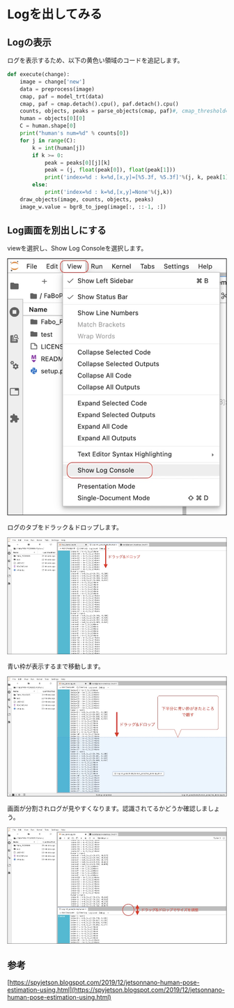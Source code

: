 # Logを出してみる

## Logの表示

ログを表示するため、以下の黄色い領域のコードを追記します。

``` python hl_lines="7 8 9 10 11 12 13 14 15 16 17"
def execute(change):
    image = change['new']
    data = preprocess(image)
    cmap, paf = model_trt(data)
    cmap, paf = cmap.detach().cpu(), paf.detach().cpu()
    counts, objects, peaks = parse_objects(cmap, paf)#, cmap_threshold=0.15, link_threshold=0.15)
    human = objects[0][0]
    C = human.shape[0]
    print("human's num=%d" % counts[0])
    for j in range(C):
        k = int(human[j])
        if k >= 0:
            peak = peaks[0][j][k]  
            peak = (j, float(peak[0]), float(peak[1]))
            print('index=%d : k=%d,[x,y]=[%5.3f, %5.3f]'%(j, k, peak[1], peak[2]))
        else:
            print('index=%d : k=%d,[x,y]=None'%(j,k))
    draw_objects(image, counts, objects, peaks)
    image_w.value = bgr8_to_jpeg(image[:, ::-1, :])
```

## Log画面を別出しにする

viewを選択し、Show Log Consoleを選択します。

![](./img/log01.jpg)

ログのタブをドラック＆ドロップします。

![](./img/log02.jpg)

青い枠が表示するまで移動します。

![](./img/log03.jpg)

画面が分割されログが見やすくなります。認識されてるかどうか確認しましょう。

![](./img/log04.jpg)


## 参考

[https://spyjetson.blogspot.com/2019/12/jetsonnano-human-pose-estimation-using.html](https://spyjetson.blogspot.com/2019/12/jetsonnano-human-pose-estimation-using.html)

